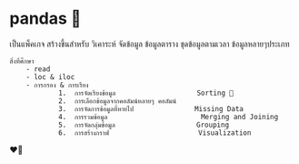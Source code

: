 # pandas 🐼
เป็นแพ็คเกจ สร้างขึ้นสำหรับ วิเคาระห์ จัดข้อมูล ข้อมูลตาราง ชุดข้อมูลตามเวลา ข้อมูลหลายๆประเภท
```
สิ่งที่ศึกษา
    - read
    - loc & iloc
    - การกรอง & การเรียง
        	1.	การจัดเรียงข้อมูล                    Sorting 🧐
	        2.	การเลือกข้อมูลจากคอลัมน์หลายๆ คอลัมน์
	        3.	การจัดการข้อมูลที่หายไป               Missing Data
	        4.	การรวมข้อมูล                       Merging and Joining
	        5.	การจัดกลุ่มข้อมูล                    Grouping
        	6.	การสร้างกราฟ                      Visualization

```
❤️‍🔥

